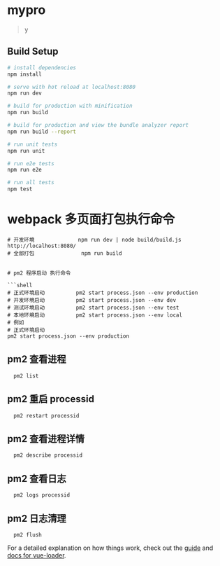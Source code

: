 # mypro

> y

## Build Setup

``` bash
# install dependencies
npm install

# serve with hot reload at localhost:8080
npm run dev

# build for production with minification
npm run build

# build for production and view the bundle analyzer report
npm run build --report

# run unit tests
npm run unit

# run e2e tests
npm run e2e

# run all tests
npm test
```



# webpack 多页面打包执行命令
```shell
# 开发环境				npm run dev | node build/build.js  			http://localhost:8080/
# 全部打包               npm run build 


# pm2 程序启动 执行命令

```shell
# 正式环境启动          pm2 start process.json --env production
# 开发环境启动          pm2 start process.json --env dev
# 测试环境启动          pm2 start process.json --env test
# 本地环境启动          pm2 start process.json --env local
# 例如
# 正式环境启动
pm2 start process.json --env production
```
## pm2 查看进程  
```shell
  pm2 list
```

## pm2 重启 processid 
```shell
  pm2 restart processid
```

## pm2 查看进程详情 
```shell
  pm2 describe processid
```

## pm2 查看日志  
```shell
  pm2 logs processid
```
## pm2 日志清理  
```shell
  pm2 flush
```


For a detailed explanation on how things work, check out the [guide](http://vuejs-templates.github.io/webpack/) and [docs for vue-loader](http://vuejs.github.io/vue-loader).
